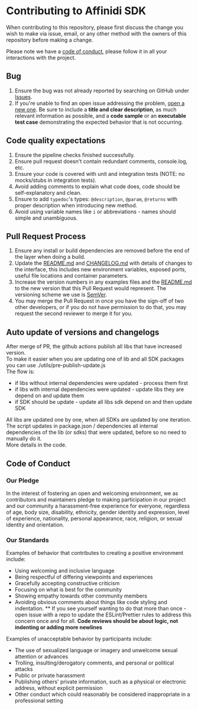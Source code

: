# Contributing to Affinidi SDK

When contributing to this repository, please first discuss the change you wish to make via issue, email, or any other method with the owners of this repository before making a change.

Please note we have a [code of conduct](#code-of-conduct), please follow it in all your interactions with the project.

## Bug

1. Ensure the bug was not already reported by searching on GitHub under
[Issues](https://github.com/affinidi/affinidi-cli/issues).
2. If you're unable to find an open issue addressing the problem,
[open a new one](https://github.com/affinidi/affinidi-cli/issues/new).
Be sure to include a **title and clear description**, as much relevant information as possible,
and a **code sample** or an **executable test case** demonstrating the expected behavior that is not occurring.

## Code quality expectations

1. Ensure the pipeline checks finished successfully.
2. Ensure pull request doesn't contain redundant comments, console.log, etc.
3. Ensure your code is covered with unit and integration tests (NOTE: no mocks/stubs in integration tests).
4. Avoid adding comments to explain what code does, code should be self-explanatory and clean.
5. Ensure to add `typedoc`'s types: `@description`, `@param`, `@returns` with proper description
when introducing new method.
6. Avoid using variable names like `i` or abbreviations - names should simple and unambiguous.

## Pull Request Process

1. Ensure any install or build dependencies are removed before the end of the layer when doing a build.
2. Update the [README.md](/README.md) and [CHANGELOG.md](/CHANGELOG.md) with details of changes to the interface, this includes new environment variables, exposed ports, useful file locations and container parameters.
3. Increase the version numbers in any examples files and the [README.md](/README.md) to the new version that this Pull Request would represent. The versioning scheme we use is [SemVer](http://semver.org/).
4. You may merge the Pull Request in once you have the sign-off of two other developers, or if you do not have permission to do that, you may request the second reviewer to merge it for you.

## Auto update of versions and changelogs

After merge of PR, the github actions publish all libs that have increased version.  
To make it easier when you are updating one of lib and all SDK packages you can use ./utils/pre-publish-update.js  
The flow is:
* if libs without internal dependencies were updated - process them first
* if libs with internal dependencies were updated - update libs they are depend on and update them
* if SDK should be update - update all libs sdk depend on and then update SDK

All libs are updated one by one, when all SDKs are updated by one iteration.  
The script updates in package.json / dependencies all internal dependencies of the lib (or sdks) that were updated, before so no need to manually do it.   
More details in the code.

## Code of Conduct

### Our Pledge

In the interest of fostering an open and welcoming environment, we as
contributors and maintainers pledge to making participation in our project and
our community a harassment-free experience for everyone, regardless of age, body
size, disability, ethnicity, gender identity and expression, level of experience,
nationality, personal appearance, race, religion, or sexual identity and
orientation.

### Our Standards

Examples of behavior that contributes to creating a positive environment
include:

* Using welcoming and inclusive language
* Being respectful of differing viewpoints and experiences
* Gracefully accepting constructive criticism
* Focusing on what is best for the community
* Showing empathy towards other community members
* Avoiding obvious comments about things like code styling and indentation. 
** If you see yourself wanting to do that more than once - open issue with a repo to update the ESLint/Prettier rules to address this concern once and for all. **Code reviews should be about logic, not indenting or adding more newlines**

Examples of unacceptable behavior by participants include:

* The use of sexualized language or imagery and unwelcome sexual attention or
advances
* Trolling, insulting/derogatory comments, and personal or political attacks
* Public or private harassment
* Publishing others' private information, such as a physical or electronic
  address, without explicit permission
* Other conduct which could reasonably be considered inappropriate in a
  professional setting